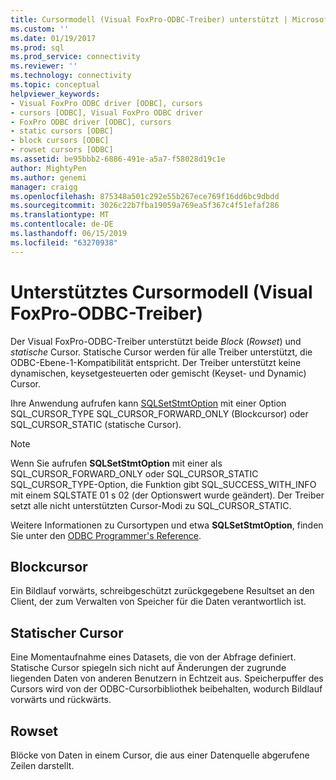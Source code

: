 ```yaml
---
title: Cursormodell (Visual FoxPro-ODBC-Treiber) unterstützt | Microsoft-Dokumentation
ms.custom: ''
ms.date: 01/19/2017
ms.prod: sql
ms.prod_service: connectivity
ms.reviewer: ''
ms.technology: connectivity
ms.topic: conceptual
helpviewer_keywords:
- Visual FoxPro ODBC driver [ODBC], cursors
- cursors [ODBC], Visual FoxPro ODBC driver
- FoxPro ODBC driver [ODBC], cursors
- static cursors [ODBC]
- block cursors [ODBC]
- rowset cursors [ODBC]
ms.assetid: be95bbb2-6886-491e-a5a7-f58028d19c1e
author: MightyPen
ms.author: genemi
manager: craigg
ms.openlocfilehash: 875348a501c292e55b267ece769f16dd6bc9dbdd
ms.sourcegitcommit: 3026c22b7fba19059a769ea5f367c4f51efaf286
ms.translationtype: MT
ms.contentlocale: de-DE
ms.lasthandoff: 06/15/2019
ms.locfileid: "63270938"
---
```

# <a name="supported-cursor-model-visual-foxpro-odbc-driver"></a>Unterstütztes Cursormodell (Visual FoxPro-ODBC-Treiber)
Der Visual FoxPro-ODBC-Treiber unterstützt beide *Block* (*Rowset*) und *statische* Cursor. Statische Cursor werden für alle Treiber unterstützt, die ODBC-Ebene-1-Kompatibilität entspricht. Der Treiber unterstützt keine dynamischen, keysetgesteuerten oder gemischt (Keyset- und Dynamic) Cursor.  
  
 Ihre Anwendung aufrufen kann [SQLSetStmtOption](../../odbc/microsoft/sqlsetstmtoption-visual-foxpro-odbc-driver.md) mit einer Option SQL_CURSOR_TYPE SQL_CURSOR_FORWARD_ONLY (Blockcursor) oder SQL_CURSOR_STATIC (statische Cursor).  
  
> [!NOTE]  
>  Wenn Sie aufrufen **SQLSetStmtOption** mit einer als SQL_CURSOR_FORWARD_ONLY oder SQL_CURSOR_STATIC SQL_CURSOR_TYPE-Option, die Funktion gibt SQL_SUCCESS_WITH_INFO mit einem SQLSTATE 01 s 02 (der Optionswert wurde geändert). Der Treiber setzt alle nicht unterstützten Cursor-Modi zu SQL_CURSOR_STATIC.  
  
 Weitere Informationen zu Cursortypen und etwa **SQLSetStmtOption**, finden Sie unter den [ODBC Programmer's Reference](../../odbc/reference/odbc-programmer-s-reference.md).  
  
## <a name="block-cursor"></a>Blockcursor  
 Ein Bildlauf vorwärts, schreibgeschützt zurückgegebene Resultset an den Client, der zum Verwalten von Speicher für die Daten verantwortlich ist.  
  
## <a name="static-cursor"></a>Statischer Cursor  
 Eine Momentaufnahme eines Datasets, die von der Abfrage definiert. Statische Cursor spiegeln sich nicht auf Änderungen der zugrunde liegenden Daten von anderen Benutzern in Echtzeit aus. Speicherpuffer des Cursors wird von der ODBC-Cursorbibliothek beibehalten, wodurch Bildlauf vorwärts und rückwärts.  
  
## <a name="rowset"></a>Rowset  
 Blöcke von Daten in einem Cursor, die aus einer Datenquelle abgerufene Zeilen darstellt.
